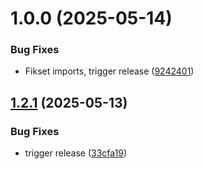 # 1.0.0 (2025-05-14)


### Bug Fixes

* Fikset imports, trigger release ([9242401](https://github.com/NVE/nve-vue-components/commit/9242401c484c58e53523aec4e05ea3196047c84c))

## [1.2.1](https://github.com/NVE/nve-vue-components/compare/v1.2.0...v1.2.1) (2025-05-13)


### Bug Fixes

* trigger release ([33cfa19](https://github.com/NVE/nve-vue-components/commit/33cfa19ccaf9231600d1805e469d87107b3a3300))
